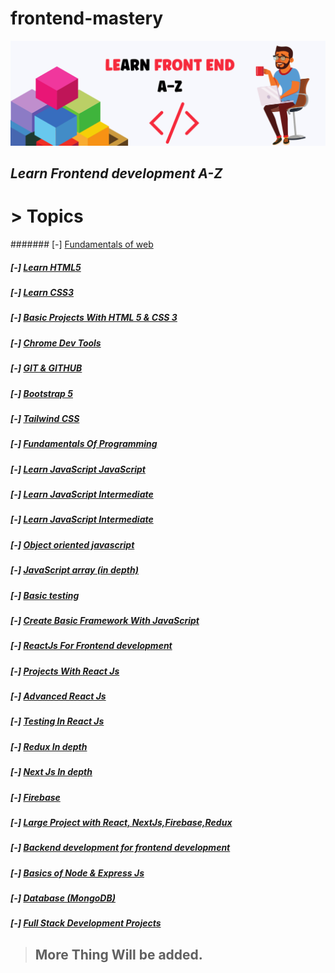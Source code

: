 # frontend-mastery

![front end mastery](https://github.com/sowrovsarkar63/frontend-mastery/blob/master/assets/image/LEARN%20FRONT%20END%20A-Z.png?raw=true)

## _Learn Frontend development A-Z_

# > **Topics**

####### [-] [Fundamentals of web ](#fundamentals_of_web)

##### [-] [Learn HTML5 ](#)

##### [-] [Learn CSS3 ](#)

##### [-] [Basic Projects With HTML 5 & CSS 3 ](#)

##### [-] [Chrome Dev Tools](#)

##### [-] [GIT & GITHUB](#)

##### [-] [Bootstrap 5 ](#)

##### [-] [Tailwind CSS ](#)

##### [-] [Fundamentals Of Programming ](#)

##### [-] [Learn JavaScript JavaScript ](#)

##### [-] [Learn JavaScript Intermediate ](#)

##### [-] [Learn JavaScript Intermediate ](#)

##### [-] [Object oriented javascript ](#)

##### [-] [JavaScript array (in depth) ](#)

##### [-] [Basic testing](#)

##### [-] [Create Basic Framework With JavaScript ](#)

##### [-] [ReactJs For Frontend development](#)

##### [-] [Projects With React Js](#)

##### [-] [Advanced React Js](#)

##### [-] [Testing In React Js](#)

##### [-] [Redux In depth](#)

##### [-] [Next Js In depth](#)

##### [-] [Firebase](#)

##### [-] [Large Project with React, NextJs,Firebase,Redux ](#)

##### [-] [Backend development for frontend development](#)

##### [-] [Basics of Node & Express Js](#)

##### [-] [Database (MongoDB)](#)

##### [-] [Full Stack Development Projects](#)

> ## More Thing Will be added.
